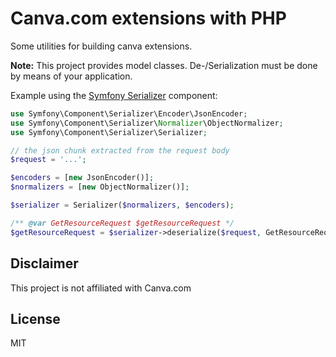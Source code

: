 # Canva.com extensions with  PHP

Some utilities for building canva extensions.

**Note:** This project provides model classes. De-/Serialization must be done by means of your application.

Example using the [Symfony Serializer](https://symfony.com/doc/current/components/serializer.html) component:

```php
use Symfony\Component\Serializer\Encoder\JsonEncoder;
use Symfony\Component\Serializer\Normalizer\ObjectNormalizer;
use Symfony\Component\Serializer\Serializer;

// the json chunk extracted from the request body
$request = '...';

$encoders = [new JsonEncoder()];
$normalizers = [new ObjectNormalizer()];

$serializer = Serializer($normalizers, $encoders);

/** @var GetResourceRequest $getResourceRequest */
$getResourceRequest = $serializer->deserialize($request, GetResourceRequest::class, 'json');
```

## Disclaimer

This project is not affiliated with Canva.com

## License

MIT
